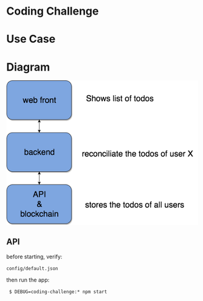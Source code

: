 # Coding Challenge

# Use Case

# Diagram

![alt text](https://github.com/bp2s/codingchallenge/blob/master/Diagram.png "Diagram")


## API
before starting, verify:

    config/default.json

then run the app:

     $ DEBUG=coding-challenge:* npm start

